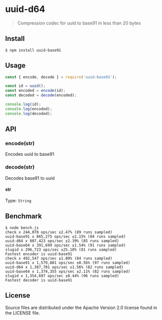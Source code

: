 uuid-d64
=====
> Compression codec for uuid to base91 in less than 20 bytes

## Install
```
$ npm install uuid-base91
```

## Usage
```javascript
const { encode, decode } = require('uuid-base91');

const id = uuid();
const encoded = encode(id);
const decoded = decode(encoded);

console.log(id);
console.log(encoded);
console.log(decoded);
```

## API

### encode(str)
Encodes uuid to base91

### decode(str)
Decodes base91 to uuid

#### str
Type: `String`

## Benchmark
```
$ node bench.js
check x 244,078 ops/sec ±2.47% (89 runs sampled)
uuid-base91 x 865,275 ops/sec ±2.15% (84 runs sampled)
uuid-d64 x 807,423 ops/sec ±2.39% (85 runs sampled)
uuid-base64 x 391,699 ops/sec ±1.54% (91 runs sampled)
slugid x 296,723 ops/sec ±25.10% (81 runs sampled)
Fastest encoder is uuid-base91
check x 492,547 ops/sec ±1.80% (84 runs sampled)
uuid-base91 x 1,579,881 ops/sec ±0.56% (97 runs sampled)
uuid-d64 x 1,387,701 ops/sec ±1.56% (82 runs sampled)
uuid-base64 x 1,374,355 ops/sec ±2.11% (82 runs sampled)
slugid x 1,354,697 ops/sec ±0.44% (96 runs sampled)
Fastest decoder is uuid-base91
```

## License
Source files are distributed under the Apache Version 2.0 license found in the LICENSE file.
